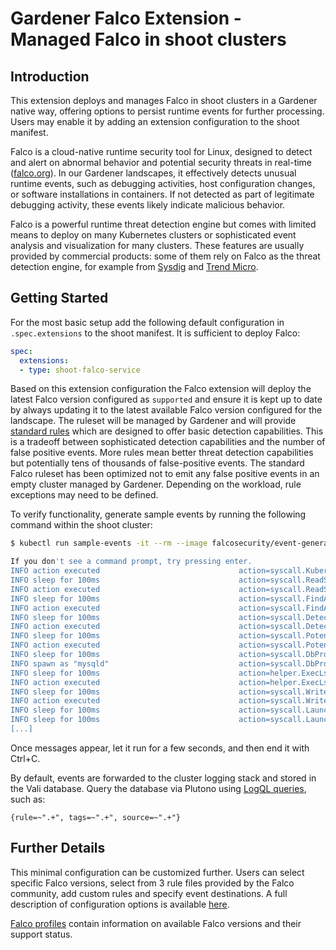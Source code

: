 # Gardener Falco Extension - Managed Falco in shoot clusters

## Introduction

This extension deploys and manages Falco in shoot clusters in a Gardener native
way, offering options to persist runtime events for further processing. Users
may enable it by adding an extension configuration to the shoot manifest.

Falco is a cloud-native runtime security tool for Linux, designed to detect
and alert on abnormal behavior and potential security threats in real-time
([falco.org](https://falco.org/)).
In our Gardener landscapes, it effectively detects unusual runtime events,
such as debugging activities, host configuration changes, or software
installations in containers. If not detected as part of legitimate debugging
activity, these events likely indicate malicious behavior.

Falco is a powerful runtime threat detection engine but comes with limited
means to deploy on many Kubernetes clusters or sophisticated event analysis
and visualization for many clusters. These features are usually provided by
commercial products: some of them rely on Falco as the threat detection
engine, for example from [Sysdig](https://sysdig.com/products/platform/) and
[Trend Micro](https://www.trendmicro.com/en_us/business/products/one-platform.html).

## Getting Started

For the most basic setup add the following default configuration in `.spec.extensions`
to the shoot manifest. It is sufficient to deploy Falco:

```yaml
spec:
  extensions:
  - type: shoot-falco-service
```

Based on this extension configuration the Falco extension will deploy the
latest Falco version configured as `supported` and ensure it is kept
up to date by always updating it to the latest available Falco version configured
for the landscape. The ruleset will be managed by Gardener and will provide
[standard rules](https://github.com/falcosecurity/rules/blob/main/rules/falco_rules.yaml)
which are designed to offer basic detection capabilities.
This is a tradeoff between sophisticated detection capabilities and the
number of false positive events. More rules mean
better threat detection capabilities but potentially tens of thousands of
false-positive events. The standard Falco ruleset has been optimized not to emit
any false positive events in an empty cluster managed by Gardener. Depending on
the workload, rule exceptions may need to be defined.

To verify functionality, generate sample events by running the following command
within the shoot cluster:

``` bash
$ kubectl run sample-events -it --rm --image falcosecurity/event-generator -- run syscall --all

If you don't see a command prompt, try pressing enter.
INFO action executed                               action=syscall.KubernetesClientToolLaunchedInContainer
INFO sleep for 100ms                               action=syscall.ReadSshInformation
INFO action executed                               action=syscall.ReadSshInformation
INFO sleep for 100ms                               action=syscall.FindAwsCredentials
INFO action executed                               action=syscall.FindAwsCredentials
INFO sleep for 100ms                               action=syscall.DetectCryptoMinersUsingTheStratumProtocol
INFO action executed                               action=syscall.DetectCryptoMinersUsingTheStratumProtocol
INFO sleep for 100ms                               action=syscall.PotentialLocalPrivilegeEscalationViaEnvironmentVariablesMisuse
INFO action executed                               action=syscall.PotentialLocalPrivilegeEscalationViaEnvironmentVariablesMisuse
INFO sleep for 100ms                               action=syscall.DbProgramSpawnedProcess
INFO spawn as "mysqld"                             action=syscall.DbProgramSpawnedProcess args="^helper.ExecLs$"
INFO sleep for 100ms                               action=helper.ExecLs as=mysqld
INFO action executed                               action=helper.ExecLs as=mysqld
INFO sleep for 100ms                               action=syscall.WriteBelowRpmDatabase
INFO action executed                               action=syscall.WriteBelowRpmDatabase
INFO sleep for 100ms                               action=syscall.LaunchRemoteFileCopyToolsInContainer
INFO sleep for 100ms                               action=syscall.LaunchIngressRemoteFileCopyToolsInContainer
[...]
```

Once messages appear, let it run for a few seconds, and then end it with Ctrl+C.

By default, events are forwarded to the cluster logging stack and stored in the
Vali database. Query the database via Plutono using [LogQL queries](https://grafana.com/docs/loki/latest/query/),
such as:

```
{rule=~".+", tags=~".+", source=~".+"}
```

## Further Details

This minimal configuration can be customized further. Users can select specific
Falco versions, select from 3 rule files provided by the Falco community, add 
custom rules and specify event destinations. A full description of 
configuration options is available [here](falco-configuration.md).

[Falco profiles](falco-profile.md) contain information on available Falco 
versions and their support status.
